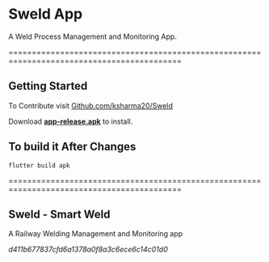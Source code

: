 # Sweld App
A Weld Process Management and Monitoring App.

===========================================================================================
## Getting Started

To Contribute
visit [Github.com/ksharma20/Sweld](https://www.github.com/ksharma20/Sweld/)

Download [**app-release.apk**](/build/app/outputs/flutter-apk/app-release.apk) to install.

## To build it After Changes
```flutter build apk```

===========================================================================================
## Sweld - Smart Weld
A Railway Welding Management and Monitoring app

  *d411b677837cfd6a1378a0f8a3c6ece6c14c01d0*
